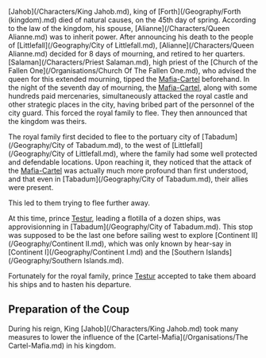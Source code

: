 [Jahob](/Characters/King Jahob.md), king of [Forth](/Geography/Forth (kingdom).md) died of natural causes, on the 45th day of spring.
According to the law of the kingdom, his spouse, [Alianne](/Characters/Queen Alianne.md) was to inherit power.
After announcing his death to the people of [Littlefall](/Geography/City of Littlefall.md), [Alianne](/Characters/Queen Alianne.md) decided for 8 days of mourning, and retired to her quarters.
[Salaman](/Characters/Priest Salaman.md), high priest of the [Church of the Fallen One](/Organisations/Church Of The Fallen One.md), who advised the queen for this extended mourning, tipped the [Mafia-Cartel](Organi) beforehand.
In the night of the seventh day of mourning, the [Mafia-Cartel](Org), along with some hundreds paid mercenaries, simultaneously attacked the royal castle and other strategic places in the city, having bribed part of the personnel of the city guard.
This forced the royal family to flee.
They then announced that the kingdom was theirs.

The royal family first decided to flee to the portuary city of [Tabadum](/Geography/City of Tabadum.md), to the west of [Littlefall](/Geography/City of Littlefall.md), where the family had some well protected and defendable locations.
Upon reaching it, they noticed that the attack of the [Mafia-Cartel]() was actually much more profound than first understood, and that even in [Tabadum](/Geography/City of Tabadum.md), their allies were present.

This led to them trying to flee further away.

At this time, prince [Testur](/Characters/Testur.md), leading a flotilla of a dozen ships, was approvisionning in [Tabadum](/Geography/City of Tabadum.md).
This stop was supposed to be the last one before sailing west to explore [Continent II](/Geography/Continent II.md), which was only known by hear-say in [Continent I](/Geography/Continent I.md) and the [Southern Islands](/Geography/Southern Islands.md).

Fortunately for the royal family, prince [Testur](/Characters/Testur.md) accepted to take them aboard his ships and to hasten his departure.

## Preparation of the Coup
During his reign, King [Jahob](/Characters/King Jahob.md) took many measures to lower the influence of the [Cartel-Mafia](/Organisations/The Cartel-Mafia.md) in his kingdom.

